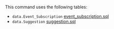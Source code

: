 This command uses the following tables:
- `data.Event_Subscription` [event_subscription.sql](../../commands/subscribe/event_subscription.sql)
- `data.Suggestion` [suggestion.sql](./suggestion.sql)
